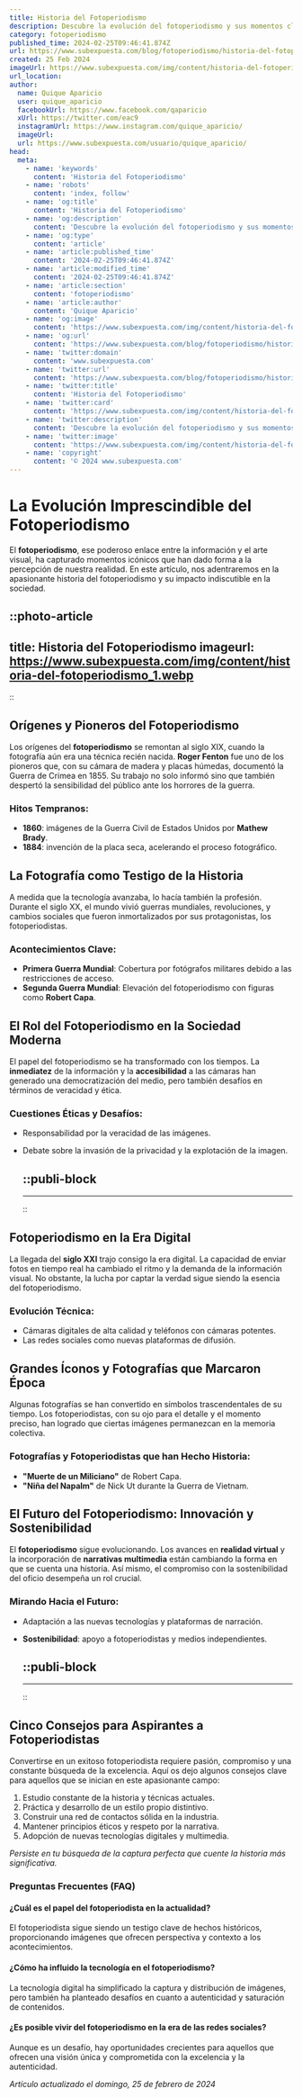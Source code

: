 ```yaml
---
title: Historia del Fotoperiodismo
description: Descubre la evolución del fotoperiodismo y sus momentos clave. La historia detrás de las imágenes que definieron épocas y eventos mundiales.
category: fotoperiodismo
published_time: 2024-02-25T09:46:41.874Z
url: https://www.subexpuesta.com/blog/fotoperiodismo/historia-del-fotoperiodismo
created: 25 Feb 2024
imageUrl: https://www.subexpuesta.com/img/content/historia-del-fotoperiodismo_1.webp
url_location:
author:
  name: Quique Aparicio
  user: quique_aparicio
  facebookUrl: https://www.facebook.com/qaparicio
  xUrl: https://twitter.com/eac9
  instagramUrl: https://www.instagram.com/quique_aparicio/
  imageUrl: 
  url: https://www.subexpuesta.com/usuario/quique_aparicio/
head:
  meta:
    - name: 'keywords'
      content: 'Historia del Fotoperiodismo'
    - name: 'robots'
      content: 'index, follow'
    - name: 'og:title'
      content: 'Historia del Fotoperiodismo'
    - name: 'og:description'
      content: 'Descubre la evolución del fotoperiodismo y sus momentos clave. La historia detrás de las imágenes que definieron épocas y eventos mundiales.'
    - name: 'og:type'
      content: 'article'
    - name: 'article:published_time'
      content: '2024-02-25T09:46:41.874Z'
    - name: 'article:modified_time'
      content: '2024-02-25T09:46:41.874Z'
    - name: 'article:section'
      content: 'fotoperiodismo'
    - name: 'article:author'
      content: 'Quique Aparicio'
    - name: 'og:image'
      content: 'https://www.subexpuesta.com/img/content/historia-del-fotoperiodismo_1.webp'
    - name: 'og:url'
      content: 'https://www.subexpuesta.com/blog/fotoperiodismo/historia-del-fotoperiodismo'
    - name: 'twitter:domain'
      content: 'www.subexpuesta.com'
    - name: 'twitter:url'
      content: 'https://www.subexpuesta.com/blog/fotoperiodismo/historia-del-fotoperiodismo'
    - name: 'twitter:title'
      content: 'Historia del Fotoperiodismo'
    - name: 'twitter:card'
      content: 'https://www.subexpuesta.com/img/content/historia-del-fotoperiodismo_1.webp'
    - name: 'twitter:description'
      content: 'Descubre la evolución del fotoperiodismo y sus momentos clave. La historia detrás de las imágenes que definieron épocas y eventos mundiales.'
    - name: 'twitter:image'
      content: 'https://www.subexpuesta.com/img/content/historia-del-fotoperiodismo_1.webp'
    - name: 'copyright'
      content: '© 2024 www.subexpuesta.com'
---
```

# La Evolución Imprescindible del Fotoperiodismo
  
El **fotoperiodismo**, ese poderoso enlace entre la información y el arte visual, ha capturado momentos icónicos que han dado forma a la percepción de nuestra realidad. En este artículo, nos adentraremos en la apasionante historia del fotoperiodismo y su impacto indiscutible en la sociedad.


::photo-article
---
title: Historia del Fotoperiodismo
imageurl: https://www.subexpuesta.com/img/content/historia-del-fotoperiodismo_1.webp
---
::


## Orígenes y Pioneros del Fotoperiodismo
Los orígenes del **fotoperiodismo** se remontan al siglo XIX, cuando la fotografía aún era una técnica recién nacida. **Roger Fenton** fue uno de los pioneros que, con su cámara de madera y placas húmedas, documentó la Guerra de Crimea en 1855. Su trabajo no solo informó sino que también despertó la sensibilidad del público ante los horrores de la guerra.

### Hitos Tempranos:
- **1860**: imágenes de la Guerra Civil de Estados Unidos por **Mathew Brady**.
- **1884**: invención de la placa seca, acelerando el proceso fotográfico.

## La Fotografía como Testigo de la Historia
A medida que la tecnología avanzaba, lo hacía también la profesión. Durante el siglo XX, el mundo vivió guerras mundiales, revoluciones, y cambios sociales que fueron inmortalizados por sus protagonistas, los fotoperiodistas.

### Acontecimientos Clave:
- **Primera Guerra Mundial**: Cobertura por fotógrafos militares debido a las restricciones de acceso.
- **Segunda Guerra Mundial**: Elevación del fotoperiodismo con figuras como **Robert Capa**.

## El Rol del Fotoperiodismo en la Sociedad Moderna
El papel del fotoperiodismo se ha transformado con los tiempos. La **inmediatez** de la información y la **accesibilidad** a las cámaras han generado una democratización del medio, pero también desafíos en términos de veracidad y ética.

### Cuestiones Éticas y Desafíos:
- Responsabilidad por la veracidad de las imágenes.
- Debate sobre la invasión de la privacidad y la explotación de la imagen.


  ::publi-block
  ---
  ---
  ::
  
  
## Fotoperiodismo en la Era Digital
La llegada del **siglo XXI** trajo consigo la era digital. La capacidad de enviar fotos en tiempo real ha cambiado el ritmo y la demanda de la información visual. No obstante, la lucha por captar la verdad sigue siendo la esencia del fotoperiodismo.

### Evolución Técnica:
- Cámaras digitales de alta calidad y teléfonos con cámaras potentes.
- Las redes sociales como nuevas plataformas de difusión.

## Grandes Íconos y Fotografías que Marcaron Época
Algunas fotografías se han convertido en símbolos trascendentales de su tiempo. Los fotoperiodistas, con su ojo para el detalle y el momento preciso, han logrado que ciertas imágenes permanezcan en la memoria colectiva.

### Fotografías y Fotoperiodistas que han Hecho Historia:
- **"Muerte de un Miliciano"** de Robert Capa.
- **"Niña del Napalm"** de Nick Ut durante la Guerra de Vietnam.

## El Futuro del Fotoperiodismo: Innovación y Sostenibilidad
El **fotoperiodismo** sigue evolucionando. Los avances en **realidad virtual** y la incorporación de **narrativas multimedia** están cambiando la forma en que se cuenta una historia. Así mismo, el compromiso con la sostenibilidad del oficio desempeña un rol crucial.

### Mirando Hacia el Futuro:
- Adaptación a las nuevas tecnologías y plataformas de narración.
- **Sostenibilidad**: apoyo a fotoperiodistas y medios independientes.


  ::publi-block
  ---
  ---
  ::
  
  
## Cinco Consejos para Aspirantes a Fotoperiodistas
Convertirse en un exitoso fotoperiodista requiere pasión, compromiso y una constante búsqueda de la excelencia. Aquí os dejo algunos consejos clave para aquellos que se inician en este apasionante campo:

1. Estudio constante de la historia y técnicas actuales.
2. Práctica y desarrollo de un estilo propio distintivo.
3. Construir una red de contactos sólida en la industria.
4. Mantener principios éticos y respeto por la narrativa.
5. Adopción de nuevas tecnologías digitales y multimedia.

*Persiste en tu búsqueda de la captura perfecta que cuente la historia más significativa.*

### Preguntas Frecuentes (FAQ)

#### ¿Cuál es el papel del fotoperiodista en la actualidad?
El fotoperiodista sigue siendo un testigo clave de hechos históricos, proporcionando imágenes que ofrecen perspectiva y contexto a los acontecimientos.

#### ¿Cómo ha influido la tecnología en el fotoperiodismo?
La tecnología digital ha simplificado la captura y distribución de imágenes, pero también ha planteado desafíos en cuanto a autenticidad y saturación de contenidos.

#### ¿Es posible vivir del fotoperiodismo en la era de las redes sociales?
Aunque es un desafío, hay oportunidades crecientes para aquellos que ofrecen una visión única y comprometida con la excelencia y la autenticidad.

_Artículo actualizado el domingo, 25 de febrero de 2024_